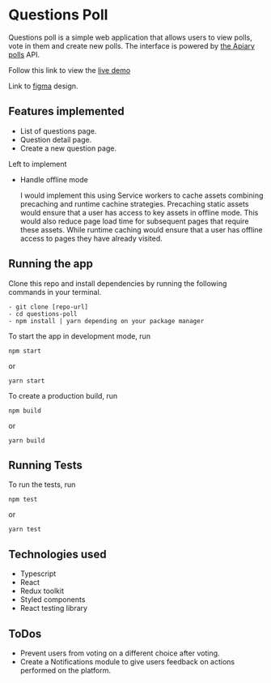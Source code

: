 # Questions Poll

Questions poll is a simple web application that allows users to view polls, vote in them and create new polls.
The interface is powered by [the Apiary polls](https://pollsapi.docs.apiary.io/) API.

Follow this link to view the [live demo](https://develop--super-malasada-3a7f54.netlify.app/)

Link to [figma](https://www.figma.com/file/KMZDNHmLFOVHBKCVwvzj9C/question-polls?node-id=0%3A1) design.

## Features implemented

- List of questions page.
- Question detail page.
- Create a new question page.

Left to implement

- Handle offline mode

  I would implement this using Service workers to cache assets combining precaching and runtime cachine strategies. Precaching static assets would ensure that a user has access to key assets in offline mode. This would also reduce page load time for subsequent pages that require these assets. While runtime caching would ensure that a user has offline access to pages they have already visited.

## Running the app

Clone this repo and install dependencies by running the following commands in your terminal.

```
- git clone [repo-url]
- cd questions-poll
- npm install | yarn depending on your package manager
```

To start the app in development mode, run

```
npm start
```

or

```
yarn start
```

To create a production build, run

```
npm build
```

or

```
yarn build
```

## Running Tests

To run the tests, run

```
npm test
```

or

```
yarn test
```

## Technologies used

- Typescript
- React
- Redux toolkit
- Styled components
- React testing library

## ToDos

- Prevent users from voting on a different choice after voting.
- Create a Notifications module to give users feedback on actions performed on the platform.
